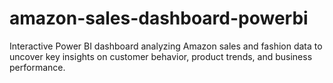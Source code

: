# amazon-sales-dashboard-powerbi
Interactive Power BI dashboard analyzing Amazon sales and fashion data to uncover key insights on customer behavior, product trends, and business performance.
